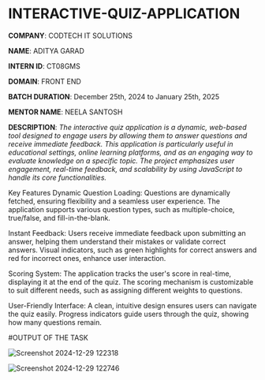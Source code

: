 # INTERACTIVE-QUIZ-APPLICATION

**COMPANY**: CODTECH IT SOLUTIONS

**NAME**: ADITYA GARAD

**INTERN ID**: CT08GMS

**DOMAIN**: FRONT END

**BATCH DURATION**: December 25th, 2024 to January 25th, 2025

**MENTOR NAME**: NEELA SANTOSH

**DESCRIPTION**: 
*The interactive quiz application is a dynamic, web-based tool designed to engage users by allowing them to answer questions and receive immediate feedback. This application is particularly useful in educational settings, online learning platforms, and as an engaging way to evaluate knowledge on a specific topic. The project emphasizes user engagement, real-time feedback, and scalability by using JavaScript to handle its core functionalities.*

Key Features
Dynamic Question Loading:
Questions are dynamically fetched, ensuring flexibility and a seamless user experience.
The application supports various question types, such as multiple-choice, true/false, and fill-in-the-blank.

Instant Feedback:
Users receive immediate feedback upon submitting an answer, helping them understand their mistakes or validate correct answers.
Visual indicators, such as green highlights for correct answers and red for incorrect ones, enhance user interaction.

Scoring System:
The application tracks the user's score in real-time, displaying it at the end of the quiz.
The scoring mechanism is customizable to suit different needs, such as assigning different weights to questions.

User-Friendly Interface:
A clean, intuitive design ensures users can navigate the quiz easily.
Progress indicators guide users through the quiz, showing how many questions remain.

#OUTPUT OF THE TASK

![Screenshot 2024-12-29 122318](https://github.com/user-attachments/assets/8f26a27a-1364-4a1b-9ef1-d3efafe4d60d)

![Screenshot 2024-12-29 122746](https://github.com/user-attachments/assets/b579255f-395b-416b-83e7-613c423e36a9)
